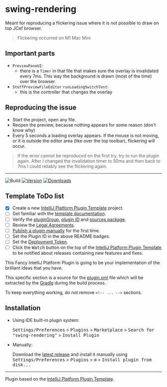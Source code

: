 # swing-rendering

Meant for reproducing a flickering issue where it is not possible to draw on top JCef browser.

> Flickering occurred on M1 Mac Mini

## Important parts

- `PreviewPaneUI`:
  - there is a `Timer` in that file that makes sure the overlay is invalidated every 7ms. This way the background is drawn (most of the time) over the browser.
- `StuffPreviewFileEditor` `runLoadingSwitchTest`:
  - this is the controller that changes the overlay
 
## Reproducing the issue

- Start the project, open any file.
- Reopen the preview, because nothing appears for some reason (don't know why)
- Every 5 seconds a loading overlay appears. If the mouse is not moving, or it is outside the editor area (like over the top toolbar), flickering will occur.

> If the error cannot be reproduced on the first try, try to run the plugin again. After I changed the invalidation timer to 50ms and then back to 7ms I could reliably see the flickering again.

---

![Build](https://github.com/andrasferenczi/swing-rendering/workflows/Build/badge.svg)
[![Version](https://img.shields.io/jetbrains/plugin/v/PLUGIN_ID.svg)](https://plugins.jetbrains.com/plugin/PLUGIN_ID)
[![Downloads](https://img.shields.io/jetbrains/plugin/d/PLUGIN_ID.svg)](https://plugins.jetbrains.com/plugin/PLUGIN_ID)

## Template ToDo list
- [x] Create a new [IntelliJ Platform Plugin Template][template] project.
- [ ] Get familiar with the [template documentation][template].
- [ ] Verify the [pluginGroup](./gradle.properties), [plugin ID](./src/main/resources/META-INF/plugin.xml) and [sources package](./src/main/kotlin).
- [ ] Review the [Legal Agreements](https://plugins.jetbrains.com/docs/marketplace/legal-agreements.html).
- [ ] [Publish a plugin manually](https://plugins.jetbrains.com/docs/intellij/publishing-plugin.html?from=IJPluginTemplate) for the first time.
- [ ] Set the Plugin ID in the above README badges.
- [ ] Set the [Deployment Token](https://plugins.jetbrains.com/docs/marketplace/plugin-upload.html).
- [ ] Click the <kbd>Watch</kbd> button on the top of the [IntelliJ Platform Plugin Template][template] to be notified about releases containing new features and fixes.

<!-- Plugin description -->
This Fancy IntelliJ Platform Plugin is going to be your implementation of the brilliant ideas that you have.

This specific section is a source for the [plugin.xml](/src/main/resources/META-INF/plugin.xml) file which will be extracted by the [Gradle](/build.gradle.kts) during the build process.

To keep everything working, do not remove `<!-- ... -->` sections. 
<!-- Plugin description end -->

## Installation

- Using IDE built-in plugin system:
  
  <kbd>Settings/Preferences</kbd> > <kbd>Plugins</kbd> > <kbd>Marketplace</kbd> > <kbd>Search for "swing-rendering"</kbd> >
  <kbd>Install Plugin</kbd>
  
- Manually:

  Download the [latest release](https://github.com/andrasferenczi/swing-rendering/releases/latest) and install it manually using
  <kbd>Settings/Preferences</kbd> > <kbd>Plugins</kbd> > <kbd>⚙️</kbd> > <kbd>Install plugin from disk...</kbd>


---
Plugin based on the [IntelliJ Platform Plugin Template][template].

[template]: https://github.com/JetBrains/intellij-platform-plugin-template
